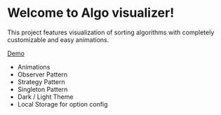 # Welcome to Algo visualizer!

This project features visualization of sorting algorithms with completely customizable and easy animations. 

[Demo](https://algovisualizers.netlify.app/sorting-visualizer)


- Animations
- Observer Pattern
- Strategy Pattern
- Singleton Pattern
- Dark / Light Theme
- Local Storage for option config

